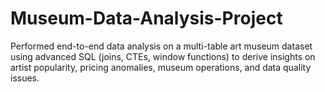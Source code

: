 # Museum-Data-Analysis-Project
Performed end-to-end data analysis on a multi-table art museum dataset using advanced SQL (joins, CTEs, window functions) to derive insights on artist popularity, pricing anomalies, museum operations, and data quality issues.

